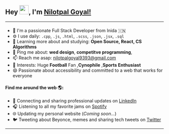 ## Hey <img src="https://github.com/TheDudeThatCode/TheDudeThatCode/blob/master/Assets/Hi.gif" width="29px">, I'm [Nilotpal Goyal!](www.linkedin.com/in/nilotpalgoyal)
---

#### 

- 🏢 I'm a passionate Full Stack Developer from Inida 🇮🇳
- ⚙️ I use daily: `.cpp`, `.js`, `.html`, `.scss`, `.json`, `.jsx`, `.sql`
- 🌱 Learning more about and studying: **Open Source, React, CS Algorithms**
- 💬 Ping me about: **wed design**, **competitve programming**,  
- 📫 Reach me asap: nilotpalgoyal9393@gmail.com
- 💜 Interests: Huge **Football** Fan ,**Cynophile** ,**Sports Enthusiast**
- 😄 Passionate about accessibility and committed to a web that works for everyone

#### Find me around the web 🌎:
- 💼 Connecting and sharing professional updates on <a href="www.linkedin.com/in/nilotpalgoyal">LinkedIn</a>
- 🎧 Listening to all my favorite jams on <a href="https://open.spotify.com/user/nxveen">Spotify</a>
- 🌐 Updating my personal website (*Coming soon...*)
- 🐦 Tweeting about Beyonce, memes and sharing tech tweets on <a href="https://twitter.com/">Twitter</a>


---

